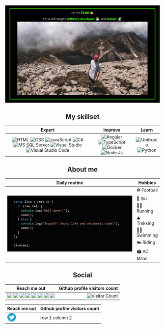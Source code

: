 ![ cover photo info](img/banner.png)

<h2 align="center">My skillset</h2>

<div align="center">

|                                                                                                                                                                                                                                                                                                                                                                                                                                               Expert                                                                                                                                                                                                                                                                                                                                                                                                                                                |                                                                                                                                                                                                                                          Improve                                                                                                                                                                                                                                          |                                                                                                                   Learn                                                                                                                   |
| :-------------------------------------------------------------------------------------------------------------------------------------------------------------------------------------------------------------------------------------------------------------------------------------------------------------------------------------------------------------------------------------------------------------------------------------------------------------------------------------------------------------------------------------------------------------------------------------------------------------------------------------------------------------------------------------------------------------------------------------------------------------------------------------------------------------------------------------------------------------------------------------------------: | :---------------------------------------------------------------------------------------------------------------------------------------------------------------------------------------------------------------------------------------------------------------------------------------------------------------------------------------------------------------------------------------------------------------------------------------------------------------------------------------: | :---------------------------------------------------------------------------------------------------------------------------------------------------------------------------------------------------------------------------------------: |
| ![HTML](https://img.shields.io/badge/html%20-%23E34F26.svg?&style=for-the-badge&logo=html5&logoColor=black) ![CSS](https://img.shields.io/badge/css%20-%231572B6.svg?&style=for-the-badge&logo=css3&logoColor=black) ![JavaScript](https://img.shields.io/badge/JavaScript%20-%23F7DF1E.svg?&style=for-the-badge&logo=JavaScript&logoColor=black) ![C#](https://img.shields.io/badge/C%20Sharp%20-%2323912.svg?&style=for-the-badge&logo=C%20Sharp&logoColor=black) <br> ![MS SQL Server](https://img.shields.io/badge/SQL%20Server%20-%23CC2927.svg?&style=for-the-badge&logo=C%20Sharp&logoColor=black) ![Visual Studio](https://img.shields.io/badge/Visual%20Studio%20-%235C2D91.svg?&style=for-the-badge&logo=Visual%20Studio&logoColor=black) ![Visual Studio Code](https://img.shields.io/badge/VS%20Code%20-%23007ACC.svg?&style=for-the-badge&logo=Visual%20Studio%20Code&logoColor=black) | ![Angular](https://img.shields.io/badge/Angular%20-%23DD0031.svg?&style=for-the-badge&logo=Angular&logoColor=black) ![TypeScript](https://img.shields.io/badge/TypeScript%20-%23007ACC.svg?&style=for-the-badge&logo=TypeScript&logoColor=black)<br> ![Docker](https://img.shields.io/badge/Docker%20-%232496ED.svg?&style=for-the-badge&logo=Docker&logoColor=black) ![Node.Js](https://img.shields.io/badge/Node.Js%20-%23339933.svg?&style=for-the-badge&logo=Node.Js&logoColor=black) | ![Umbraco](https://img.shields.io/badge/Umbraco%20-%2300BEC1.svg?&style=for-the-badge&logo=Umbraco&logoColor=black) <br> ![Python](https://img.shields.io/badge/Python%20-%233776AB.svg?&style=for-the-badge&logo=Python&logoColor=black) |

</div>
<h2 align="center">About me</h2>
<table align="center">
    <thead>
        <th><span align="middle">Daily routine</span></th>
        <th><span align="middle">Hobbies</span></th>
    </thead>
    <tbody>
        <tr>
            <td rowspan="7" width="600px"><img src="./img/code-routine.png"/></td>
            <td>⚽ Football</td>
        </tr>     
        <tr>
            <td>🎿 Ski</td>
        </tr>     
        <tr>
            <td>🏃‍♂️ Running</td>
        </tr>     
        <tr>
            <td>⛰️ Trekking</td>
        </tr>        
        <tr>
            <td>🏊‍♂️ Swimming</td>
        </tr>        
        <tr>
            <td>🏍️ Riding</td>
        </tr>        
        <tr>
            <td>🏟️ AC Milan</td>
        </tr>        
    </tbody>
</table>

<div align="center">

<h2 align="center">Social</h2>

| Reach me out                                                                                                                                                                                                                                                                                                                                                                                                                                                                                                                                                                                                                                                                                                                                                                                                                                                                                                                                                                                                                                                                                                                                                                                                                                                                                  |                                              Github profile visitors count |
| --------------------------------------------------------------------------------------------------------------------------------------------------------------------------------------------------------------------------------------------------------------------------------------------------------------------------------------------------------------------------------------------------------------------------------------------------------------------------------------------------------------------------------------------------------------------------------------------------------------------------------------------------------------------------------------------------------------------------------------------------------------------------------------------------------------------------------------------------------------------------------------------------------------------------------------------------------------------------------------------------------------------------------------------------------------------------------------------------------------------------------------------------------------------------------------------------------------------------------------------------------------------------------------------- | -------------------------------------------------------------------------: |
| [<img src="https://img.shields.io/static/v1?message=%20&logo=twitter&color=000000&label=%20"/>](https://twitter.com/PesentiIvan) [<img src="https://img.shields.io/static/v1?message=%20&color=000000&logoColor=0077B5&logo=LinkedIn&label=%20"/>](https://www.linkedin.com/in/ivan-pesenti-735232119/) [<img src="https://img.shields.io/static/v1?message=%20&color=000000&logo=Facebook&label=%20"/>](https://www.facebook.com/ivan.pesenti.52/) [<img src="https://img.shields.io/static/v1?message=%20&color=000000&logo=Instagram&label=%20"/>](https://www.instagram.com/ivan_pesenti/?hl=it) [<img src="https://img.shields.io/static/v1?message=%20&color=000000&logo=Gmail&label=%20"/>](mailto:ivan.pesenti.dev@gmail.com?subject=Mail%20from%20GitHub) [<img src="https://img.shields.io/static/v1?message=%20&color=000000&logo=Discord&label=%20"/>](https://discordapp.com/users/750370897105518644) [<img src="https://img.shields.io/static/v1?message=%20&color=000000&logo=Slack&logoColor=4A154B&label=%20"/>](https://join.slack.com/t/newworkspace-pyr4305/shared_invite/zt-kjt2z3w1-jU1zs4Cn41wCKQoBFKO~SA) [<img src="https://img.shields.io/static/v1?message=%20&color=000000&logo=Skype&logoColor=00AFF0&label=%20"/>](https://join.skype.com/invite/mhebFNY9SEsu) | ![Visitor Count](https://profile-counter.glitch.me/ivan-pesenti/count.svg) |

</div>

<table align="center">
    <thead>
        <th>Reach me out</th>
        <th>Github profile visitors count</th>
    </thead>
    <tbody>
        <tr>
            <td>
            <a href="https://twitter.com/PesentiIvan"><img width="28px" src="./img/icons/twitter.svg"/></a></td>
            <td>row 1 column 2</td>
        </tr>        
    </tbody>
</table>

<!--
**ivan-pesenti/ivan-pesenti** is a ✨ _special_ ✨ repository because its `README.md` (this file) appears on your GitHub profile.

Here are some ideas to get you started:

- 🔭 I’m currently working on ...
- 🌱 I’m currently learning ...
- 👯 I’m looking to collaborate on ...
- 🤔 I’m looking for help with ...
- 💬 Ask me about ...
- 📫 How to reach me: ...
- 😄 Pronouns: ...
- ⚡ Fun fact: ...
-->
